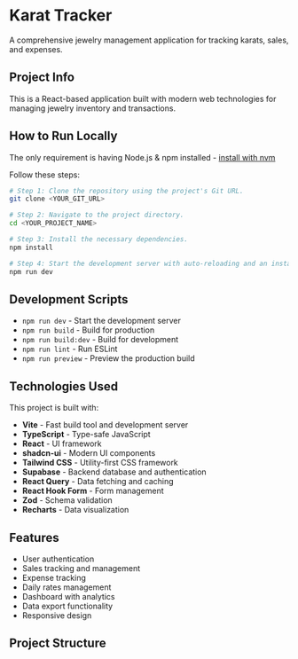# Karat Tracker

A comprehensive jewelry management application for tracking karats, sales, and expenses.

## Project Info

This is a React-based application built with modern web technologies for managing jewelry inventory and transactions.

## How to Run Locally

The only requirement is having Node.js & npm installed - [install with nvm](https://github.com/nvm-sh/nvm#installing-and-updating)

Follow these steps:

```sh
# Step 1: Clone the repository using the project's Git URL.
git clone <YOUR_GIT_URL>

# Step 2: Navigate to the project directory.
cd <YOUR_PROJECT_NAME>

# Step 3: Install the necessary dependencies.
npm install

# Step 4: Start the development server with auto-reloading and an instant preview.
npm run dev
```

## Development Scripts

- `npm run dev` - Start the development server
- `npm run build` - Build for production
- `npm run build:dev` - Build for development
- `npm run lint` - Run ESLint
- `npm run preview` - Preview the production build

## Technologies Used

This project is built with:

- **Vite** - Fast build tool and development server
- **TypeScript** - Type-safe JavaScript
- **React** - UI framework
- **shadcn-ui** - Modern UI components
- **Tailwind CSS** - Utility-first CSS framework
- **Supabase** - Backend database and authentication
- **React Query** - Data fetching and caching
- **React Hook Form** - Form management
- **Zod** - Schema validation
- **Recharts** - Data visualization

## Features

- User authentication
- Sales tracking and management
- Expense tracking
- Daily rates management
- Dashboard with analytics
- Data export functionality
- Responsive design

## Project Structure
